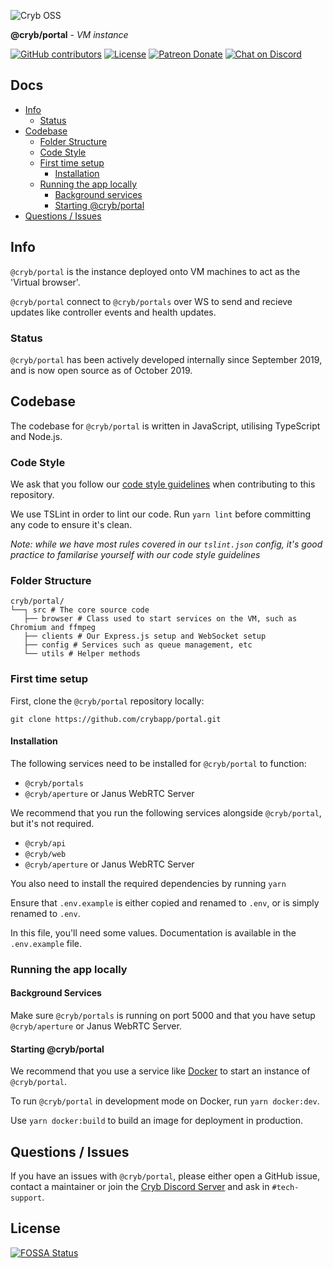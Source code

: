 ![Cryb OSS](.github/portal-icon.png "@cryb/portal Logo")

**@cryb/portal** - _VM instance_

[![GitHub contributors](https://img.shields.io/github/contributors/crybapp/portal)](https://github.com/crybapp/portal/graphs/contributors) [![License](https://img.shields.io/github/license/crybapp/portal)](https://github.com/crybapp/portal/blob/master/LICENSE) [![Patreon Donate](https://img.shields.io/badge/donate-Patreon-red.svg)](https://patreon.com/cryb) [![Chat on Discord](https://discord.com/api/guilds/594942455749672983/widget.png)](https://discord.gg/xdhEgD5)

## Docs

* [Info](#info)
  * [Status](#status)
* [Codebase](#codebase)
  * [Folder Structure](#folder-structure)
  * [Code Style](#code-style)
  * [First time setup](#first-time-setup)
    * [Installation](#installation)
  * [Running the app locally](#running-the-app-locally)
    * [Background services](#background-services)
    * [Starting @cryb/portal](#starting-@cryb/portal)
* [Questions / Issues](#questions--issues)

## Info

`@cryb/portal` is the instance deployed onto VM machines to act as the 'Virtual browser'.

`@cryb/portal` connect to `@cryb/portals` over WS to send and recieve updates like controller events and health updates.

### Status

`@cryb/portal` has been actively developed internally since September 2019, and is now open source as of October 2019.

## Codebase

The codebase for `@cryb/portal` is written in JavaScript, utilising TypeScript and Node.js.

### Code Style

We ask that you follow our [code style guidelines](https://github.com/crybapp/library/blob/master/code-style/STYLE.md) when contributing to this repository.

We use TSLint in order to lint our code. Run `yarn lint` before committing any code to ensure it's clean.

*Note: while we have most rules covered in our `tslint.json` config, it's good practice to familarise yourself with our code style guidelines*

### Folder Structure

```
cryb/portal/
└──┐ src # The core source code
   ├── browser # Class used to start services on the VM, such as Chromium and ffmpeg
   ├── clients # Our Express.js setup and WebSocket setup
   ├── config # Services such as queue management, etc
   └── utils # Helper methods
```

### First time setup

First, clone the `@cryb/portal` repository locally:

```
git clone https://github.com/crybapp/portal.git
```

#### Installation

The following services need to be installed for `@cryb/portal` to function:

* `@cryb/portals`
* `@cryb/aperture` or Janus WebRTC Server

We recommend that you run the following services alongside `@cryb/portal`, but it's not required.

* `@cryb/api`
* `@cryb/web`
* `@cryb/aperture` or Janus WebRTC Server

You also need to install the required dependencies by running `yarn`

Ensure that `.env.example` is either copied and renamed to `.env`, or is simply renamed to `.env`.

In this file, you'll need some values. Documentation is available in the `.env.example` file.

### Running the app locally

#### Background Services

Make sure `@cryb/portals` is running on port 5000 and that you have setup `@cryb/aperture` or Janus WebRTC Server.

#### Starting @cryb/portal

We recommend that you use a service like [Docker](https://docker.com) to start an instance of `@cryb/portal`.

To run `@cryb/portal` in development mode on Docker, run `yarn docker:dev`.

Use `yarn docker:build` to build an image for deployment in production.

## Questions / Issues

If you have an issues with `@cryb/portal`, please either open a GitHub issue, contact a maintainer or join the [Cryb Discord Server](https://discord.gg/xdhEgD5) and ask in `#tech-support`.

## License

[![FOSSA Status](https://app.fossa.com/api/projects/git%2Bgithub.com%2Fcrybapp%2Fportal.svg?type=large)](https://app.fossa.com/projects/git%2Bgithub.com%2Fcrybapp%2Fportal?ref=badge_large)

